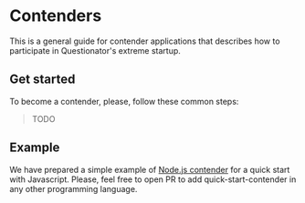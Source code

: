 # Contenders

This is a general guide for contender applications that describes how to  
participate in Questionator's extreme startup.

## Get started
To become a contender, please, follow these common steps:

> TODO

## Example

We have prepared a simple example of [Node.js contender](./node-js/README.md) for a quick start with Javascript. 
Please, feel free to open PR to add quick-start-contender in any other programming language. 
